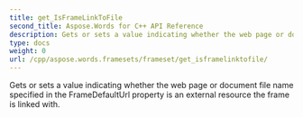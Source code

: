 ```yaml
---
title: get_IsFrameLinkToFile
second_title: Aspose.Words for C++ API Reference
description: Gets or sets a value indicating whether the web page or document file name specified in the FrameDefaultUrl property is an external resource the frame is linked with. 
type: docs
weight: 0
url: /cpp/aspose.words.framesets/frameset/get_isframelinktofile/
---
```


Gets or sets a value indicating whether the web page or document file name specified in the FrameDefaultUrl property is an external resource the frame is linked with. 

